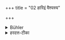 +++
title = "02 हारिद्रं वैश्यस्य"

+++

<details><summary>Bühler</summary>

2. And that of a Vaiśya dyed with turmeric.
</details>

<details><summary>हरदत्त-टीका</summary>

## सूत्रम्
हारिद्रं वैश्यस्य ॥२॥  
### टिप्पनी
हरिद्रया रक्तं हारिद्रम् ॥ २ ॥
</details>
